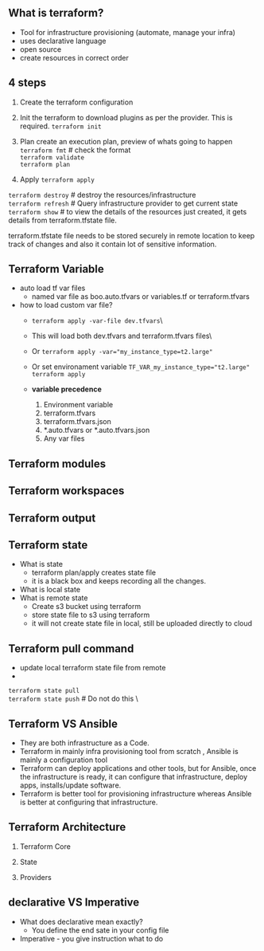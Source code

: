 ## What is terraform?
- Tool for infrastructure provisioning (automate, manage your infra)
- uses declarative language
- open source
- create resources in correct order



##  4 steps
1. Create the terraform configuration

2. Init the terraform to download plugins as per the provider. This is required.
`terraform init`

3. Plan  create an execution plan, preview of whats going to happen
`terraform fmt` # check the format \
`terraform validate` \
`terraform plan`

4. Apply
`terraform apply`

`terraform destroy` # destroy the resources/infrastructure \
`terraform refresh`  # Query infrastructure provider to get current state\
`terraform show` # to view the details of the resources just created, it gets details from terraform.tfstate file.

terraform.tfstate file needs to be stored securely in remote location to keep track of changes and also it contain lot of sensitive information.

## Terraform Variable
- auto load tf var files
  - named var file as boo.auto.tfvars or variables.tf or terraform.tfvars
- how to load custom var file?
  - `terraform apply -var-file dev.tfvars`\
  - This will load both dev.tfvars and terraform.tfvars files\
  - Or `terraform apply -var="my_instance_type=t2.large"`
  - Or set environament variable
    `TF_VAR_my_instance_type="t2.large" terraform apply`

  - **variable precedence**
    1. Environment variable
    2. terraform.tfvars
    3. terraform.tfvars.json
    4. *.auto.tfvars or *.auto.tfvars.json
    5. Any var files

## Terraform modules

## Terraform workspaces

## Terraform output

## Terraform state
- What is state
  - terraform plan/apply creates state file
  - it is a black box and keeps recording all the changes.
- What is local state
- What is remote state
  - Create s3 bucket using terraform
  - store state file to s3 using terraform
  - it will not create state file in local, still be uploaded directly to cloud

## Terraform pull command
- update local terraform state file from remote
-
 `terraform state pull`\
 `terraform state push` # Do not do this \




## Terraform VS Ansible
- They are both infrastructure as a Code.
- Terraform in mainly infra provisioning tool from scratch , Ansible is mainly a configuration tool
- Terraform can deploy applications and other tools, but for Ansible, once the infrastructure is ready, it can configure that infrastructure, deploy apps, installs/update software.
- Terraform is better tool for provisioning infrastructure whereas Ansible is better at configuring that infrastructure.

## Terraform Architecture
1. Terraform Core

2. State

3. Providers


## declarative VS Imperative
- What does declarative mean exactly?
  - You define the end sate in your config file
- Imperative - you give instruction what to do
